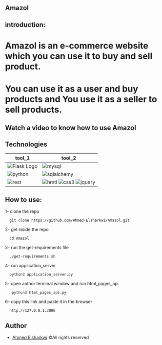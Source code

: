 
## Amazol

## introduction:
# Amazol is an e-commerce website which you can use it to buy and sell product.
# You can use it as a user and buy products and You use it as a seller to sell products.

## Watch a video to know how to use Amazol


## Technologies
| tool_1 | tool_2 |
|--------|--------|
| ![Flask Logo](https://img.shields.io/badge/Flask-000000?style=for-the-badge&logo=flask&logoColor=white) | ![mysql](https://img.shields.io/badge/MySQL-00000F?style=for-the-badge&logo=mysql&logoColor=white) |
| ![python](https://img.shields.io/badge/Python-3776AB?style=for-the-badge&logo=python&logoColor=white)| ![sqlalchemy](https://res.cloudinary.com/lwgatsby/f_auto/www/uploads/2020/01/sqla_logo.png)
| ![rest](https://www.diduenjoy.com/assets/home/integrations/rest-api-logo-860fda312cc922cddb94081c1fb0c0442777b596dbae3fedada2bed7c5232193.png) | ![hmtl](https://img.shields.io/badge/HTML-239120?style=for-the-badge&logo=html5&logoColor=white) ![css3](https://img.shields.io/badge/CSS-239120?&style=for-the-badge&logo=css3&logoColor=white) ![jquery](https://img.shields.io/badge/jQuery-0769AD?style=for-the-badge&logo=jquery&logoColor=white)|

## How to use:
1- clone the repo
```shell
  git clone https://github.com/Ahmed-Elsharkwi/Amazol.git
```

2- get inside the repo
```shell
  cd Amazol
```

3- run the get-requirements file
```shell
  ./get-requirements.sh
```

4- run application_server
```shell
  python3 application_server.py
```

5- open anthor terminal window and run html_pages_api
```shell
   python3 html_pages_api.py
```

6- copy this link and paste it in the browser
```shell
  http://127.0.0.1:3000
```

## Author

- [Ahmed Elsharkwi](https://github.com/Ahmed-Elsharkwi) ©All rights reserved


